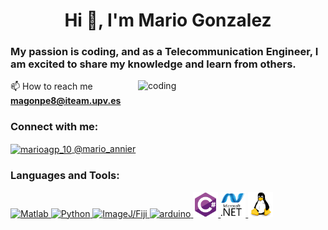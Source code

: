 <h1 align="center">Hi 👋, I'm Mario Gonzalez</h1>
<h3 align="left">My passion is coding, and as a Telecommunication Engineer, I am excited to share my knowledge and learn from others.</h3>
<img align='right' width='300' alt='coding' src='https://media3.giphy.com/media/qgQUggAC3Pfv687qPC/giphy.gif'/>

📫 How to reach me **magonpe8@iteam.upv.es**

<h3 align="left">Connect with me:</h3> 

<p align="left"> <a href="https://twitter.com/marioagp_10" target="blank"><img align="center" src="https://raw.githubusercontent.com/rahuldkjain/github-profile-readme-generator/master/src/images/icons/Social/twitter.svg" alt="marioagp_10" height="20" width="20" />  @mario_annier</a> </p>

<h3 align="left">Languages and Tools:</h3>
<p align="left"> <a href="https://www.mathworks.com/products/matlab.html" target="_blank" rel="noreferrer"> <img src="https://upload.wikimedia.org/wikipedia/commons/2/21/Matlab_Logo.png" alt="Matlab" width="40" height="40"/> </a> 
<a href="https://www.python.org/" target="_blank" rel="noreferrer"> <img src="https://upload.wikimedia.org/wikipedia/commons/c/c3/Python-logo-notext.svg" alt="Python" width="40" height="40"/> </a>
<a href="https://imagej.net/" target="_blank" rel="noreferrer"> <img src="https://upload.wikimedia.org/wikipedia/commons/5/55/FIJI_%28software%29_Logo.svg" alt="ImageJ/Fiji" width="40" height="40"/> </a> 
 <a href="https://www.arduino.cc/" target="_blank" rel="noreferrer"> <img src="https://cdn.worldvectorlogo.com/logos/arduino-1.svg" alt="arduino" width="40" height="40"/> </a> 
<a href="https://www.w3schools.com/cs/" target="_blank" rel="noreferrer"> <img src="https://raw.githubusercontent.com/devicons/devicon/master/icons/csharp/csharp-original.svg" alt="csharp" width="40" height="40"/> </a>
<a href="https://dotnet.microsoft.com/" target="_blank" rel="noreferrer"> <img src="https://raw.githubusercontent.com/devicons/devicon/master/icons/dot-net/dot-net-original-wordmark.svg" alt="dotnet" width="40" height="40"/> </a>
</a> <a href="https://www.linux.org/" target="_blank" rel="noreferrer"> <img src="https://raw.githubusercontent.com/devicons/devicon/master/icons/linux/linux-original.svg" alt="linux" width="40" height="40"/> </a> </p>
 

